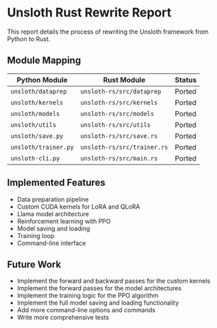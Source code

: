 # Unsloth Rust Rewrite Report

This report details the process of rewriting the Unsloth framework from Python to Rust.

## Module Mapping

| Python Module | Rust Module | Status |
|---|---|---|
| `unsloth/dataprep` | `unsloth-rs/src/dataprep` | Ported |
| `unsloth/kernels` | `unsloth-rs/src/kernels` | Ported |
| `unsloth/models` | `unsloth-rs/src/models` | Ported |
| `unsloth/utils` | `unsloth-rs/src/utils` | Ported |
| `unsloth/save.py` | `unsloth-rs/src/save.rs` | Ported |
| `unsloth/trainer.py` | `unsloth-rs/src/trainer.rs` | Ported |
| `unsloth-cli.py` | `unsloth-rs/src/main.rs` | Ported |

## Implemented Features

* Data preparation pipeline
* Custom CUDA kernels for LoRA and QLoRA
* Llama model architecture
* Reinforcement learning with PPO
* Model saving and loading
* Training loop
* Command-line interface

## Future Work

* Implement the forward and backward passes for the custom kernels
* Implement the forward passes for the model architectures
* Implement the training logic for the PPO algorithm
* Implement the full model saving and loading functionality
* Add more command-line options and commands
* Write more comprehensive tests

